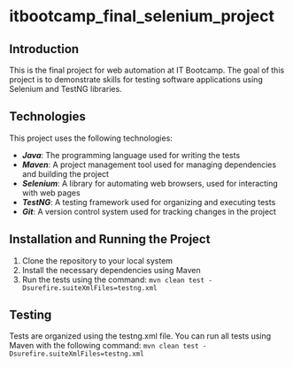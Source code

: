 # itbootcamp_final_selenium_project

## Introduction
This is the final project for web automation at IT Bootcamp. The goal of this project is to demonstrate skills for testing software applications using Selenium and TestNG libraries.

## Technologies
This project uses the following technologies:
- ***Java***: The programming language used for writing the tests
- ***Maven***: A project management tool used for managing dependencies and building the project
- ***Selenium***: A library for automating web browsers, used for interacting with web pages
- ***TestNG***: A testing framework used for organizing and executing tests
- ***Git***: A version control system used for tracking changes in the project

## Installation and Running the Project
1. Clone the repository to your local system
2. Install the necessary dependencies using Maven
3. Run the tests using the command: `mvn clean test -Dsurefire.suiteXmlFiles=testng.xml`

## Testing
Tests are organized using the testng.xml file. You can run all tests using Maven with the following command: `mvn clean test -Dsurefire.suiteXmlFiles=testng.xml`